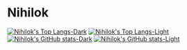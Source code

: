 # Nihilok
[![Nihilok's Top Langs-Dark](https://github-readme-stats.vercel.app/api/top-langs/?username=nihilok&layout=compact&hide=tex&show_icons=true&theme=dark#gh-dark-mode-only)](https://github.com/anuraghazra/github-readme-stats#gh-dark-mode-only)
[![Nihilok's Top Langs-Light](https://github-readme-stats.vercel.app/api/top-langs/?username=nihilok&layout=compact&hide=tex&show_icons=true&theme=default#gh-light-mode-only)](https://github.com/anuraghazra/github-readme-stats#gh-light-mode-only)
[![Nihilok's GitHub stats-Dark](https://github-readme-stats.vercel.app/api?username=nihilok&hide_title=true&hide_rank=true&show_icons=true&theme=dark#gh-dark-mode-only)](https://github.com/anuraghazra/github-readme-stats#gh-dark-mode-only)
[![Nihilok's GitHub stats-Light](https://github-readme-stats.vercel.app/api?username=nihilok&hide_title=true&hide_rank=true&show_icons=true&theme=default#gh-light-mode-only)](https://github.com/anuraghazra/github-readme-stats#gh-light-mode-only)

